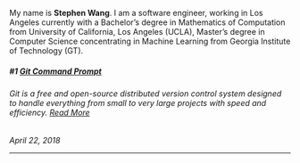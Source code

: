 My name is **Stephen Wang**. I am a software engineer, working in Los Angeles currently with a Bachelor’s degree in Mathematics of Computation from University of California, Los Angeles (UCLA), Master’s degree in Computer Science concentrating in Machine Learning from Georgia Institute of Technology (GT).


##### #1 [Git Command Prompt](https://github.com/zhongqi1112/Blog/issues/1)

###### <i> Git is a free and open-source distributed version control system designed to handle everything from small to very large projects with speed and efficiency. </i> [Read More](https://github.com/scarecrow1123/blog/issues/1)
*April 22, 2018*
******

